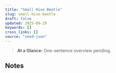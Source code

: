 ```yaml
---
title: "Small Hive Beetle"
slug: small-hive-beetle
draft: false
updated: 2025-09-29
keywords: []
cross_links: []
source: "seed-json"
---
```


> **At a Glance:** One-sentence overview pending.

## Notes
